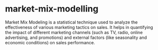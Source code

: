 # market-mix-modelling
Market Mix Modeling is a statistical technique used to analyze the effectiveness of various marketing tactics on sales. It helps in quantifying the impact of different marketing channels (such as TV, radio, online advertising, and promotions) and external factors (like seasonality and economic conditions) on sales performance.
